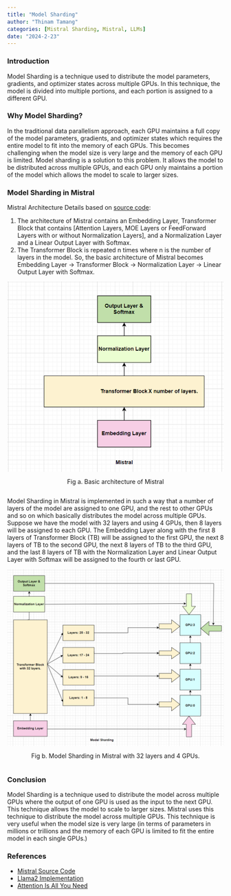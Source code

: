 ```yaml
---
title: "Model Sharding"
author: "Thinam Tamang"
categories: [Mistral Sharding, Mistral, LLMs]
date: "2024-2-23"
---
```


### **Introduction**
Model Sharding is a technique used to distribute the model parameters, gradients, and optimizer states across multiple GPUs. In this technique, the model is divided into multiple portions, and each portion is assigned to a different GPU. 

### **Why Model Sharding?**
In the traditional data parallelism approach, each GPU maintains a full copy of the model parameters, gradients, and optimizer states which requires the entire model to fit into the memory of each GPUs. This becomes challenging when the model size is very large and the memory of each GPU is limited. Model sharding is a solution to this problem. It allows the model to be distributed across multiple GPUs, and each GPU only maintains a portion of the model which allows the model to scale to larger sizes.

### **Model Sharding in Mistral**

Mistral Architecture Details based on [source code](https://github.com/ThinamXx/mistral-src/blob/main/mistral/model.py):
1. The architecture of Mistral contains an Embedding Layer, Transformer Block that contains [Attention Layers, MOE Layers or FeedForward Layers with or without Normalization Layers], and a Normalization Layer and a Linear Output Layer with Softmax. 
2. The Transformer Block is repeated n times where n is the number of layers in the model. So, the basic architecture of Mistral becomes Embedding Layer -> Transformer Block -> Normalization Layer -> Linear Output Layer with Softmax.

<div style="display: flex; flex-direction: column; align-items: center;">
<img src="Mistral.png" alt="" width="600">
<p style="text-align: center;">Fig a. Basic architecture of Mistral</p>
</div>

Model Sharding in Mistral is implemented in such a way that a number of layers of the model are assigned to one GPU, and the rest to other GPUs and so on which basically distributes the model across multiple GPUs. Suppose we have the model with 32 layers and using 4 GPUs, then 8 layers will be assigned to each GPU. The Embedding Layer along with the first 8 layers of Transformer Block (TB) will be assigned to the first GPU, the next 8 layers of TB to the second GPU, the next 8 layers of TB to the third GPU, and the last 8 layers of TB with the Normalization Layer and Linear Output Layer with Softmax will be assigned to the fourth or last GPU.

<div style="display: flex; flex-direction: column; align-items: center;">
<img src="Sharding.png" alt="" width="600">
<p style="text-align: center;">Fig b. Model Sharding in Mistral with 32 layers and 4 GPUs.</p>
</div>

### **Conclusion**
Model Sharding is a technique used to distribute the model across multiple GPUs where the output of one GPU is used as the input to the next GPU. This technique allows the model to scale to larger sizes. Mistral uses this technique to distribute the model across multiple GPUs. This technique is very useful when the model size is very large (in terms of parameters in millions or trillions and the memory of each GPU is limited to fit the entire model in each single GPUs.)

### **References**
- [Mistral Source Code](https://github.com/ThinamXx/mistral-src)
- [Llama2 Implementation](https://github.com/ThinamXx/Meta-llama/blob/main/llama/llama2.py)
- [Attention Is All You Need](https://arxiv.org/abs/1706.03762)  